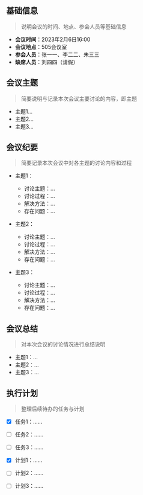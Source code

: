 ## <i class="fa fa-calendar"></i>  基础信息
>说明会议的时间、地点、参会人员等基础信息

- **会议时间**：2023年2月6日16:00
- **会议地点**：505会议室
- **参会人员**：张一一、李二二、朱三三
- **缺席人员**：刘四四（请假）

## <i class="fa fa-calendar-check-o"></i> 会议主题
>简要说明与记录本次会议主要讨论的内容，即主题

- 主题1...
- 主题2...
- 主题3...

## <i class="fa fa-columns fa-fw"></i>会议纪要
> 简要记录本次会议中对各主题的讨论内容和过程
- 主题1：
    - 讨论主题：...
    - 讨论过程：...
    - 解决方法：...
    - 存在问题：...

- 主题2：
    - 讨论主题：...
    - 讨论过程：...
    - 解决方法：...
    - 存在问题：...

- 主题3：
    - 讨论主题：...
    - 讨论过程：...
    - 解决方法：...
    - 存在问题：...

## <i class="fa fa-edit fa-fw"></i>会议总结
> 对本次会议的讨论情况进行总结说明
- 主题1：...
- 主题2：...
- 主题3：...


## <i class="fa fa-calendar-o"></i>  执行计划
> 整理后续待办的任务与计划
- [x] 任务1：......
- [ ] 任务2：......
- [ ] 任务3：......

- [x] 计划1：......
- [ ] 计划2：......
- [ ] 计划3：......